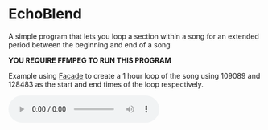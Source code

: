 # EchoBlend
A simple program that lets you loop a section within a song for an extended period between the beginning and end of a song

**YOU REQUIRE FFMPEG TO RUN THIS PROGRAM**

Example using [Facade](https://www.youtube.com/watch?v=lH278b_WFsc) to create a 1 hour loop of the song using 109089 and 128483 as the start and end times of the loop respectively.

<audio controls="controls">
  <source type="audio/mp3" src="./loop_example.mp3"></source>
</audio>